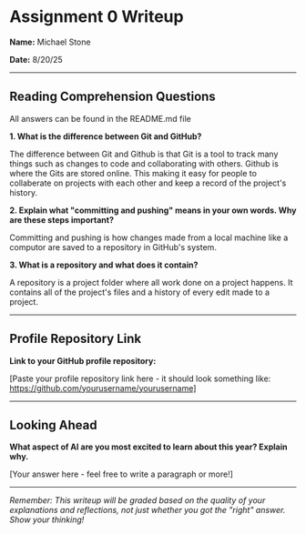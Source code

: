 # Assignment 0 Writeup

**Name:** Michael Stone 

**Date:** 8/20/25

---

## Reading Comprehension Questions
All answers can be found in the README.md file

**1. What is the difference between Git and GitHub?**

The difference between Git and Github is that Git is a tool to track many things such as changes to code and collaborating with others. Github is where the Gits are stored online. This making it easy for people to collaberate on projects with each other and keep a record of the project's history.

**2. Explain what "committing and pushing" means in your own words. Why are these steps important?**

Committing and pushing is how changes made from a local machine like a computor are saved to a repository in GitHub's system.

**3. What is a repository and what does it contain?**

A repository is a project folder where all work done on a project happens. It contains all of the project's files and a history of every edit made to a project.

---

## Profile Repository Link

**Link to your GitHub profile repository:** 

[Paste your profile repository link here - it should look something like: https://github.com/yourusername/yourusername]

---

## Looking Ahead

**What aspect of AI are you most excited to learn about this year? Explain why.**

[Your answer here - feel free to write a paragraph or more!]

---

*Remember: This writeup will be graded based on the quality of your explanations and reflections, not just whether you got the "right" answer. Show your thinking!*

